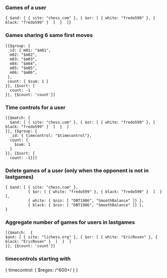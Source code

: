 ### Games of a user 
```
{ $and: [ { site: "chess.com" }, { $or: [ { white: "fredo599" }, { black: "fredo599" }  ]  }  ]}
```

### Games sharing 6 same first moves
```
[{$group: {
 _id: { m01: "$m01",
  m02: "$m02",
  m03: "$m03",
  m04: "$m04",
  m05: "$m05",
  m06: "$m06",
 },
 count: { $sum: 1 }
}}, {$sort: {
  count: -1
}}, {$count: 'count'}]
```

### Time controls for a user
```
[{$match: {
  $and: [ { site: "chess.com" }, { $or: [ { white: "fredo599" }, { black: "fredo599" }  ]  }  ]
}}, {$group: {
  _id: { timecontrol: "$timecontrol"},
  count: {
    $sum: 1
  }
}}, {$sort: {
  count: -1}}]
```

### Delete games of a user (only when the opponent is not in lastgames)
```
{ $and: [ { site: "chess.com" }, 
          { $or: [ { white: "fredo599" }, { black: "fredo599" }  ]  }  ],
          { white: { $nin: [ "DBT1986", "SmoothBalance" ]} },
          { black: { $nin: [ "DBT1986", "SmoothBalance" ]} },
}
```


### Aggregate number of games for users in lastgames
```
[{$match:  {
$and: [ { site: "lichess.org" }, { $or: [ { white: "EricRosen" }, { black: "EricRosen" }  ]  }  ]
}}, {$count: 'count'}]
```

### timecontrols starting with
{ timecontrol: { $regex: /^600\+/ } }